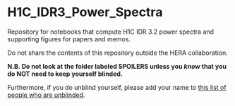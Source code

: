 # H1C_IDR3_Power_Spectra

Repository for notebooks that compute H1C IDR 3.2 power spectra and supporting figures for papers and memos. 

Do not share the contents of this repository outside the HERA collaboration.

**N.B. Do not look at the folder labeled SPOILERS unless you *know* that you do NOT need to keep yourself blinded.**

Furthermore, if you do unblind yourself, please add your name to [this list of people who are unblinded](https://docs.google.com/spreadsheets/d/18Y53_OuyETRFBRcAsM4DwAv9zK3tsC9GmT81W9iJS3E/edit#gid=0).
